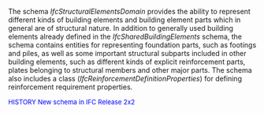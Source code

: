 ﻿The schema _IfcStructuralElementsDomain_ provides the ability to represent different kinds of building elements and building element parts which in general are of structural nature. In addition to generally used building elements already defined in the _IfcSharedBuildingElements_ schema, the schema contains entities for representing foundation parts, such as footings and piles, as well as some important structural subparts included in other building elements, such as different kinds of explicit reinforcement parts, plates belonging to structural members and other major parts. The schema also includes a class (_IfcReinforcementDefinitionProperties_) for defining reinforcement requirement properties.

> <font color="#0000FF" size="-1">
   HISTORY New schema in IFC Release 2x2 
</font>